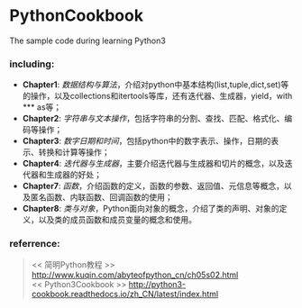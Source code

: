 # PythonCookbook
The sample code during learning Python3

### including:
- **Chapter1**: *数据结构与算法*，介绍对python中基本结构(list,tuple,dict,set)等的操作，以及collections和itertools等库，还有迭代器、生成器，yield，with *** as等；
- **Chapter2**: *字符串与文本操作*，包括字符串的分割、查找、匹配、格式化、编码等操作；
- **Chapter3**: *数字日期和时间*，包括python中的数字表示、操作，日期的表示、转换和计算等操作；
- **Chapter4**: *迭代器与生成器*，主要介绍迭代器与生成器和切片的概念，以及迭代器和生成器的好处；
- **Chapter7**: *函数*，介绍函数的定义，函数的参数、返回值、元信息等概念，以及匿名函数、内联函数、回调函数的使用；
- **Chapter8**: *类与对象*，Python面向对象的概念，介绍了类的声明、对象的定义，以及类的成员函数和成员变量的概念和使用。

### referrence:
>   << 简明Python教程 >> http://www.kuqin.com/abyteofpython_cn/ch05s02.html       
>   << Python3Cookbook >> http://python3-cookbook.readthedocs.io/zh_CN/latest/index.html